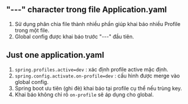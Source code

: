 ## "---" character trong file Application.yaml
1. Sử dụng phân chia file thành nhiều phần giúp khai báo nhiều Profile trong một file.
2. Global config được khai báo trước "---" đầu tiên.
## Just one application.yaml
1. `spring.profiles.active=dev` : xác định profile active mặc định.
2. `spring.config.activate.on-profile=dev` : cấu hình được merge vào global config.
3. Spring boot ưu tiên (ghi đè) khai báo tại profile cụ thể nếu trùng key.
4. Khai báo không chỉ rõ `on-profile` sẽ áp dụng cho global.
